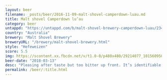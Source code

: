 ```yaml
---
layout: beer
filename: _posts/beer/2016-11-09-malt-shovel-camperdown-luau.md
title: Malt shovel Camperdown lu’au
category: beer
untappd: "https://untappd.com/b/malt-shovel-brewery-camperdown-luau/2345516"
country: "Australia"
brewery: "Malt Shovel Brewery"
breweryURL: "/brewery/malt-shovel-brewery.html"
style: "Hefeweizen"
score: 5.5
img: https://scontent.xx.fbcdn.net/v/t1.0-0/p480x480/29214077_10156095062488745_8406497784328355840_n.jpg?_nc_cat=111&oh=85010d011693e1b78be668009ebde823&oe=5C5278A2
beer-date: "2018-03-13"
desc: "Pleasing after taste but too bitter up front. It’s identifiable as a Hefeweizen but misses the points where they can shine"
permalink: /beer/:title.html
---
```


